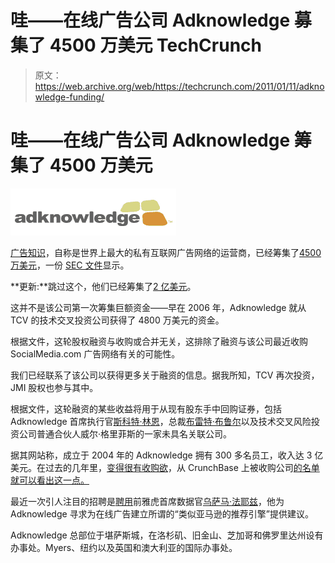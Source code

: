 # 哇——在线广告公司 Adknowledge 募集了 4500 万美元 TechCrunch

> 原文：<https://web.archive.org/web/https://techcrunch.com/2011/01/11/adknowledge-funding/>

# 哇——在线广告公司 Adknowledge 筹集了 4500 万美元

![](img/c75122541d96039f4c10c41af9e9337a.png)

[广告知识](https://web.archive.org/web/20221006204143/http://www.adknowledge.com/)，自称是世界上最大的私有互联网广告网络的运营商，已经筹集了[4500 万美元](https://web.archive.org/web/20221006204143/http://www.crunchbase.com/company/adknowledge)，一份 [SEC 文件](https://web.archive.org/web/20221006204143/http://sec.gov/Archives/edgar/data/1092695/000109269511000002/xslFormDX01/primary_doc.xml)显示。

**更新:**跳过这个，他们已经筹集了[2 亿美元](https://web.archive.org/web/20221006204143/https://beta.techcrunch.com/2011/01/12/hold-the-phone-adknowledge-actually-raises-200-million-plans-acquisitions/)。

这并不是该公司第一次筹集巨额资金——早在 2006 年，Adknowledge 就从 TCV 的技术交叉投资公司获得了 4800 万美元的资金。

根据文件，这轮股权融资与收购或合并无关，这排除了融资与该公司最近收购 SocialMedia.com 广告网络有关的可能性。

我们已经联系了该公司以获得更多关于融资的信息。据我所知，TCV 再次投资，JMI 股权也参与其中。

根据文件，这轮融资的某些收益将用于从现有股东手中回购证券，包括 Adknowledge 首席执行官[斯科特·林恩](https://web.archive.org/web/20221006204143/http://www.crunchbase.com/person/scott-lynn-3)，总裁[布雷特·布鲁尔](https://web.archive.org/web/20221006204143/http://www.crunchbase.com/person/brett-brewer)以及技术交叉风险投资公司普通合伙人威尔·格里菲斯的一家未具名关联公司。

据其网站称，成立于 2004 年的 Adknowledge 拥有 300 多名员工，收入达 3 亿美元。在过去的几年里，[变得很有收购欲](https://web.archive.org/web/20221006204143/http://adknowledge.com/press-room/press-releases)，从 CrunchBase 上被收购公司[的名单就可以看出这一点。](https://web.archive.org/web/20221006204143/http://www.crunchbase.com/company/adknowledge)

最近一次引人注目的招聘是[聘用](https://web.archive.org/web/20221006204143/http://www.adknowledge.com/press-room/press-releases/usama-fayyad-joins-adknowledge-strategic-advisory-role-chief-scientist-b-0)前雅虎首席数据官[乌萨马·法耶兹](https://web.archive.org/web/20221006204143/http://www.crunchbase.com/person/usama-fayyad)，他为 Adknowledge 寻求为在线广告建立所谓的“类似亚马逊的推荐引擎”提供建议。

Adknowledge 总部位于堪萨斯城，在洛杉矶、旧金山、芝加哥和佛罗里达州设有办事处。Myers、纽约以及英国和澳大利亚的国际办事处。